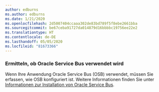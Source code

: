 ```yaml
---
author: edburns
ms.author: edburns
ms.date: 1/21/2020
ms.openlocfilehash: 2d5007404ccaaa302de83bd789f5f8ebe2661bba
ms.sourcegitcommit: be67ceba91727da014879d16bbbbc19756ee22e2
ms.translationtype: HT
ms.contentlocale: de-DE
ms.lasthandoff: 05/05/2020
ms.locfileid: "81673366"
---
```

### <a name="determine-whether-oracle-service-bus-is-in-use"></a>Ermitteln, ob Oracle Service Bus verwendet wird

Wenn Ihre Anwendung Oracle Service Bus (OSB) verwendet, müssen Sie erfassen, wie OSB konfiguriert ist. Weitere Informationen finden Sie unter [Informationen zur Installation von Oracle Service Bus](https://docs.oracle.com/en/middleware/fusion-middleware/12.2.1.3/inosb/product-installation.html).
